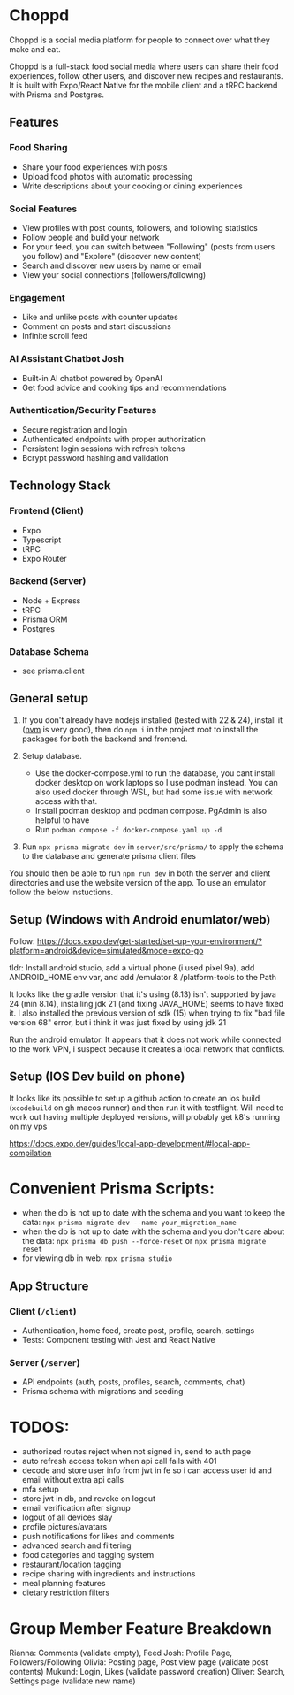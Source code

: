 # Choppd

Choppd is a social media platform for people to connect over what they make and eat.

Choppd is a full-stack food social media where users can share their food experiences, follow other users, and discover new recipes and restaurants. It is built with Expo/React Native for the mobile client and a tRPC backend with Prisma and Postgres.

## Features

### Food Sharing

- Share your food experiences with posts
- Upload food photos with automatic processing
- Write descriptions about your cooking or dining experiences

### Social Features

- View profiles with post counts, followers, and following statistics
- Follow people and build your network
- For your feed, you can switch between "Following" (posts from users you follow) and "Explore" (discover new content)
- Search and discover new users by name or email
- View your social connections (followers/following)

### Engagement

- Like and unlike posts with counter updates
- Comment on posts and start discussions
- Infinite scroll feed

### AI Assistant Chatbot Josh

- Built-in AI chatbot powered by OpenAI
- Get food advice and cooking tips and recommendations

### Authentication/Security Features

- Secure registration and login
- Authenticated endpoints with proper authorization
- Persistent login sessions with refresh tokens
- Bcrypt password hashing and validation

## Technology Stack

### Frontend (Client)

- Expo
- Typescript
- tRPC
- Expo Router

### Backend (Server)

- Node + Express
- tRPC
- Prisma ORM
- Postgres

### Database Schema

- see prisma.client

## General setup

1. If you don't already have nodejs installed (tested with 22 & 24), install it ([nvm](https://github.com/coreybutler/nvm-windows) is very good), then do `npm i` in the project root to install the packages for both the backend and frontend.

1. Setup database.
   - Use the docker-compose.yml to run the database, you cant install docker desktop on work laptops so I use podman instead. You can also used docker through WSL, but had some issue with network access with that.
   - Install podman desktop and podman compose. PgAdmin is also helpful to have
   - Run `podman compose -f docker-compose.yaml up -d`
1. Run `npx prisma migrate dev` in `server/src/prisma/` to apply the schema to the database and generate prisma client files

You should then be able to run `npm run dev` in both the server and client directories and use the website version of the app. To use an emulator follow the below instuctions.

## Setup (Windows with Android enumlator/web)

Follow: <https://docs.expo.dev/get-started/set-up-your-environment/?platform=android&device=simulated&mode=expo-go>

tldr:
Install android studio, add a virtual phone (i used pixel 9a), add ANDROID_HOME env var, and add /emulator & /platform-tools to the Path

It looks like the gradle version that it's using (8.13) isn't supported by java 24 (min 8.14), installing jdk 21 (and fixing JAVA_HOME) seems to have fixed it.
I also installed the previous version of sdk (15) when trying to fix "bad file version 68" error, but i think it was just fixed by using jdk 21

Run the android emulator. It appears that it does not work while connected to the work VPN, i suspect because it creates a local network that conflicts.

## Setup (IOS Dev build on phone)

It looks like its possible to setup a github action to create an ios build (`xcodebuild` on gh macos runner) and then run it with testflight. Will need to work out having multiple deployed versions, will probably get k8's running on my vps

<https://docs.expo.dev/guides/local-app-development/#local-app-compilation>

# Convenient Prisma Scripts:

- when the db is not up to date with the schema and you want to keep the data: `npx prisma migrate dev --name your_migration_name`
- when the db is not up to date with the schema and you don't care about the data: `npx prisma db push --force-reset` or `npx prisma migrate reset`
- for viewing db in web: `npx prisma studio`

## App Structure

### Client (`/client`)

- Authentication, home feed, create post, profile, search, settings
- Tests: Component testing with Jest and React Native

### Server (`/server`)

- API endpoints (auth, posts, profiles, search, comments, chat)
- Prisma schema with migrations and seeding

# TODOS:

- authorized routes reject when not signed in, send to auth page
- auto refresh access token when api call fails with 401
- decode and store user info from jwt in fe so i can access user id and email without extra api calls
- mfa setup
- store jwt in db, and revoke on logout
- email verification after signup
- logout of all devices slay
- profile pictures/avatars
- push notifications for likes and comments
- advanced search and filtering
- food categories and tagging system
- restaurant/location tagging
- recipe sharing with ingredients and instructions
- meal planning features
- dietary restriction filters

# Group Member Feature Breakdown

Rianna: Comments (validate empty), Feed
Josh: Profile Page, Followers/Following
Olivia: Posting page, Post view page (validate post contents)
Mukund: Login, Likes (validate password creation)
Oliver: Search, Settings page (validate new name)
